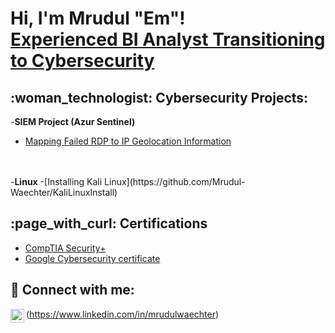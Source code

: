 <h1>Hi, I'm Mrudul "Em"! <br/><a href="https://github.com/Mrudul-Waechter"> <a href="https://www.linkedin.com/in/mrudulwaechter/">Experienced BI Analyst Transitioning to Cybersecurity</a>
<h2>:woman_technologist: Cybersecurity Projects:</h2>
  
  -<b>SIEM Project (Azur Sentinel)</b>
- [Mapping Failed RDP to IP Geolocation Information](https://github.com/Mrudul-Waechter/Sentinel-Lab)
<br />
<br />
-<b>Linux</b>
  -[Installing Kali Linux](https://github.com/Mrudul-Waechter/KaliLinuxInstall)



<h2> :page_with_curl: Certifications </h2>

- [CompTIA Security+](https://imgur.com/a/SSZQ7CE)
- [Google Cybersecurity certificate](https://coursera.org/share/2ab59036896ffd7ec2a29593801aa946)
  

<h2> 🤳 Connect with me:</h2>

<img align="left" alt="Mrudul Waechter |  LinkedIn" width="22px" src="https://cdn.jsdelivr.net/npm/simple-icons@v3/icons/linkedin.svg" />(https://www.linkedin.com/in/mrudulwaechter)
